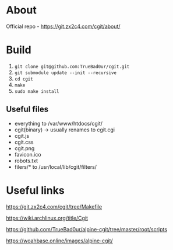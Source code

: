 # About

Official repo - https://git.zx2c4.com/cgit/about/

# Build

1. `git clone git@github.com:TrueBad0ur/cgit.git`
2. `git submodule update --init --recursive`
3. `cd cgit`
4. `make`
5. `sudo make install`

## Useful files
- everything to /var/www/htdocs/cgit/
- cgit(binary) -> usually renames to cgit.cgi
- cgit.js
- cgit.css
- cgit.png
- favicon.ico
- robots.txt
- filers/* to /usr/local/lib/cgit/filters/


# Useful links

https://git.zx2c4.com/cgit/tree/Makefile

https://wiki.archlinux.org/title/Cgit

https://github.com/TrueBad0ur/alpine-cgit/tree/master/root/scripts

https://woahbase.online/images/alpine-cgit/
